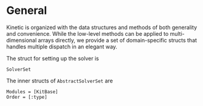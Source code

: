 # General

Kinetic is organized with the data structures and methods of both generality and convenience. 
While the low-level methods can be applied to multi-dimensional arrays directly, we provide a set of domain-specific structs that handles multiple dispatch in an elegant way.

The struct for setting up the solver is
```@docs
SolverSet
```

The inner structs of `AbstractSolverSet` are
```@autodocs
Modules = [KitBase]
Order = [:type]
```